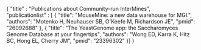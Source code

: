 {   "title" : "Publications about Community-run InterMines",    
    "publicationlist" : [
{
    "title": "MouseMine: a new data warehouse for MGI.",
    "authors": "Motenko H, Neuhauser SB, O'Keefe M, Richardson JE",
    "pmid": "26092688"
  },
  {
    "title": "The YeastGenome app: the Saccharomyces Genome Database at your fingertips",
    "authors": "Wong ED, Karra K, Hitz BC, Hong EL, Cherry JM",
    "pmid": "23396302"
  }]
}